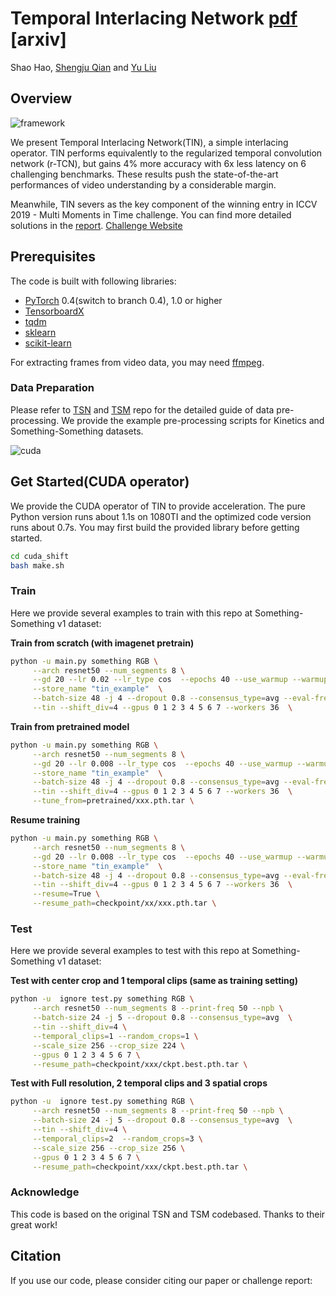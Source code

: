 # Temporal Interlacing Network [pdf](http://thesouthfrog.com/about.me/Shengju_files/TIN.pdf) [arxiv]

Shao Hao, [Shengju Qian](http://thesouthfrog.com/about.me/) and [Yu Liu](http://liuyu.us/)

## Overview

![framework](http://thesouthfrog.com/about.me/Shengju_files/TIN.png)

We present Temporal Interlacing Network(TIN), a simple interlacing operator. TIN performs equivalently to the regularized temporal convolution network (r-TCN), but gains 4% more accuracy with 6x less latency on 6 challenging benchmarks. These results push the state-of-the-art performances of video understanding by a considerable margin. 

Meanwhile, TIN severs as the key component of the winning entry in ICCV 2019 - Multi Moments in Time challenge. You can find more detailed solutions in the [report](http://moments.csail.mit.edu/challenge2019/efficient_challenge_report.pdf).  [Challenge Website](http://moments.csail.mit.edu/results2019.html)


## Prerequisites

The code is built with following libraries:

- [PyTorch](https://pytorch.org/) 0.4(switch to branch 0.4), 1.0 or higher
- [TensorboardX](https://github.com/lanpa/tensorboardX)
- [tqdm](https://github.com/tqdm/tqdm.git)
- [sklearn](https://github.com/scikit-learn/scikit-learn)
- [scikit-learn](https://scikit-learn.org/stable/)

For extracting frames from video data, you may need [ffmpeg](https://www.ffmpeg.org/).

### Data Preparation
Please refer to [TSN](https://github.com/yjxiong/temporal-segment-networks) and [TSM](https://github.com/mit-han-lab/temporal-shift-module#prerequisites) repo for the detailed guide of data pre-processing. We provide the example pre-processing scripts for Kinetics and Something-Something datasets.

![cuda](http://thesouthfrog.com/about.me/Shengju_files/cuda.png)

## Get Started(CUDA operator)
We provide the CUDA operator of TIN to provide acceleration. The pure Python version runs about 1.1s on 1080TI and the optimized code version runs about 0.7s. You may first build the provided library before getting started. 

```bash
cd cuda_shift
bash make.sh
```

### Train
Here we provide several examples to train with this repo at Something-Something v1 dataset:

**Train from scratch (with imagenet pretrain)** 
```bash
python -u main.py something RGB \
     --arch resnet50 --num_segments 8 \
     --gd 20 --lr 0.02 --lr_type cos  --epochs 40 --use_warmup --warmup_epochs 1 \
     --store_name "tin_example"  \
     --batch-size 48 -j 4 --dropout 0.8 --consensus_type=avg --eval-freq=1 \
     --tin --shift_div=4 --gpus 0 1 2 3 4 5 6 7 --workers 36  \
```

**Train from pretrained model**
```bash
python -u main.py something RGB \
     --arch resnet50 --num_segments 8 \
     --gd 20 --lr 0.008 --lr_type cos  --epochs 40 --use_warmup --warmup_epochs 1 \
     --store_name "tin_example"  \
     --batch-size 48 -j 4 --dropout 0.8 --consensus_type=avg --eval-freq=1 \
     --tin --shift_div=4 --gpus 0 1 2 3 4 5 6 7 --workers 36  \
     --tune_from=pretrained/xxx.pth.tar \
```

**Resume training**
```bash
python -u main.py something RGB \
     --arch resnet50 --num_segments 8 \
     --gd 20 --lr 0.008 --lr_type cos  --epochs 40 --use_warmup --warmup_epochs 1 \
     --store_name "tin_example"  \
     --batch-size 48 -j 4 --dropout 0.8 --consensus_type=avg --eval-freq=1 \
     --tin --shift_div=4 --gpus 0 1 2 3 4 5 6 7 --workers 36  \
     --resume=True \
     --resume_path=checkpoint/xx/xxx.pth.tar \
```

### Test
Here we provide several examples to test with this repo at Something-Something v1 dataset:

**Test with center crop and 1 temporal clips (same as training setting)**
```bash
python -u  ignore test.py something RGB \
     --arch resnet50 --num_segments 8 --print-freq 50 --npb \
     --batch-size 24 -j 5 --dropout 0.8 --consensus_type=avg  \
     --tin --shift_div=4 \
     --temporal_clips=1 --random_crops=1 \
     --scale_size 256 --crop_size 224 \
     --gpus 0 1 2 3 4 5 6 7 \
     --resume_path=checkpoint/xxx/ckpt.best.pth.tar \
```

**Test with Full resolution, 2 temporal clips and 3 spatial crops**
```bash
python -u  ignore test.py something RGB \
     --arch resnet50 --num_segments 8 --print-freq 50 --npb \
     --batch-size 24 -j 5 --dropout 0.8 --consensus_type=avg  \
     --tin --shift_div=4 \
     --temporal_clips=2  --random_crops=3 \
     --scale_size 256 --crop_size 256 \
     --gpus 0 1 2 3 4 5 6 7 \
     --resume_path=checkpoint/xxx/ckpt.best.pth.tar \
```


### Acknowledge 

This code is based on the original TSN and TSM codebased. Thanks to their great work!

## Citation

If you use our code, please consider citing our paper or challenge report:

```
```
